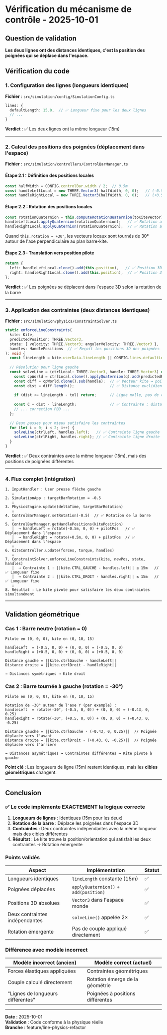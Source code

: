 # Vérification du mécanisme de contrôle - 2025-10-01

## Question de validation

**Les deux lignes ont des distances identiques, c'est la position des poignées qui se déplace dans l'espace.**

## Vérification du code

### 1. Configuration des lignes (longueurs identiques)

**Fichier** : `src/simulation/config/SimulationConfig.ts`

```typescript
lines: {
  defaultLength: 15.0,  // ✅ Longueur fixe pour les deux lignes
  // ...
}
```

**Verdict** : ✅ Les deux lignes ont la même longueur (15m)

---

### 2. Calcul des positions des poignées (déplacement dans l'espace)

**Fichier** : `src/simulation/controllers/ControlBarManager.ts`

#### Étape 2.1 : Définition des positions locales
```typescript
const halfWidth = CONFIG.controlBar.width / 2;  // 0.5m
const handleLeftLocal = new THREE.Vector3(-halfWidth, 0, 0);   // (-0.5, 0, 0)
const handleRightLocal = new THREE.Vector3(halfWidth, 0, 0);   // (+0.5, 0, 0)
```

#### Étape 2.2 : Rotation des positions locales
```typescript
const rotationQuaternion = this.computeRotationQuaternion(toKiteVector);
handleLeftLocal.applyQuaternion(rotationQuaternion);   // ✅ Rotation appliquée
handleRightLocal.applyQuaternion(rotationQuaternion);  // ✅ Rotation appliquée
```

Quand `this.rotation = +30°`, les vecteurs locaux sont tournés de 30° autour de l'axe perpendiculaire au plan barre-kite.

#### Étape 2.3 : Translation vers position pilote
```typescript
return {
  left: handleLeftLocal.clone().add(this.position),   // ✅ Position 3D absolue
  right: handleRightLocal.clone().add(this.position),  // ✅ Position 3D absolue
};
```

**Verdict** : ✅ Les poignées se déplacent dans l'espace 3D selon la rotation de la barre

---

### 3. Application des contraintes (deux distances identiques)

**Fichier** : `src/simulation/physics/ConstraintSolver.ts`

```typescript
static enforceLineConstraints(
  kite: Kite,
  predictedPosition: THREE.Vector3,
  state: { velocity: THREE.Vector3; angularVelocity: THREE.Vector3 },
  handles: HandlePositions  // ✅ Reçoit les positions 3D des poignées
): void {
  const lineLength = kite.userData.lineLength || CONFIG.lines.defaultLength;  // ✅ Même longueur
  
  // Résolution pour ligne gauche
  const solveLine = (ctrlLocal: THREE.Vector3, handle: THREE.Vector3) => {
    const cpWorld = ctrlLocal.clone().applyQuaternion(q).add(predictedPosition);
    const diff = cpWorld.clone().sub(handle);  // ✅ Vecteur kite → poignée
    const dist = diff.length();                // ✅ Distance euclidienne 3D
    
    if (dist <= lineLength - tol) return;      // Ligne molle, pas de contrainte
    
    const C = dist - lineLength;               // ✅ Contrainte : distance - longueur
    // ... correction PBD ...
  };
  
  // Deux passes pour mieux satisfaire les contraintes
  for (let i = 0; i < 2; i++) {
    solveLine(ctrlLeft, handles.left);   // ✅ Contrainte ligne gauche
    solveLine(ctrlRight, handles.right); // ✅ Contrainte ligne droite
  }
}
```

**Verdict** : ✅ Deux contraintes avec la même longueur (15m), mais des positions de poignées différentes

---

### 4. Flux complet (intégration)

```
1. InputHandler : User presse flèche gauche
   ↓
2. SimulationApp : targetBarRotation = -0.5
   ↓
3. PhysicsEngine.update(deltaTime, targetBarRotation)
   ↓
4. ControlBarManager.setRotation(-0.5)  // ✅ Rotation de la barre
   ↓
5. ControlBarManager.getHandlePositions(kitePosition)
   │  → handleLeft = rotate(-0.5m, 0, 0) + pilotPos   // ✅ Déplacement dans l'espace
   │  → handleRight = rotate(+0.5m, 0, 0) + pilotPos  // ✅ Déplacement dans l'espace
   ↓
6. KiteController.update(forces, torque, handles)
   ↓
7. ConstraintSolver.enforceLineConstraints(kite, newPos, state, handles)
   │  → Contrainte 1 : ||kite.CTRL_GAUCHE - handles.left|| ≤ 15m   // ✅ Longueur fixe
   │  → Contrainte 2 : ||kite.CTRL_DROIT - handles.right|| ≤ 15m   // ✅ Longueur fixe
   ↓
8. Résultat : Le kite pivote pour satisfaire les deux contraintes simultanément
```

---

## Validation géométrique

### Cas 1 : Barre neutre (rotation = 0)

```
Pilote en (0, 0, 0), kite en (0, 10, 15)

handleLeft  = (-0.5, 0, 0) + (0, 0, 0) = (-0.5, 0, 0)
handleRight = (+0.5, 0, 0) + (0, 0, 0) = (+0.5, 0, 0)

Distance gauche = ||kite.ctrlGauche - handleLeft||
Distance droite = ||kite.ctrlDroit - handleRight||

→ Distances symétriques → Kite droit
```

### Cas 2 : Barre tournée à gauche (rotation = -30°)

```
Pilote en (0, 0, 0), kite en (0, 10, 15)

Rotation de -30° autour de l'axe Y (par exemple) :
handleLeft  = rotate(-30°, (-0.5, 0, 0)) + (0, 0, 0) ≈ (-0.43, 0, 0.25)
handleRight = rotate(-30°, (+0.5, 0, 0)) + (0, 0, 0) ≈ (+0.43, 0, -0.25)

Distance gauche = ||kite.ctrlGauche - (-0.43, 0, 0.25)||  // Poignée déplacée vers l'avant
Distance droite = ||kite.ctrlDroit - (+0.43, 0, -0.25)||  // Poignée déplacée vers l'arrière

→ Distances asymétriques → Contraintes différentes → Kite pivote à gauche
```

**Point clé** : Les longueurs de ligne (15m) restent identiques, mais les **cibles géométriques** changent.

---

## Conclusion

### ✅ Le code implémente EXACTEMENT la logique correcte

1. **Longueurs de lignes** : Identiques (15m pour les deux)
2. **Rotation de la barre** : Déplace les poignées dans l'espace 3D
3. **Contraintes** : Deux contraintes indépendantes avec la même longueur mais des cibles différentes
4. **Résultat** : Le kite trouve la position/orientation qui satisfait les deux contraintes → Rotation émergente

### Points validés

| Aspect | Implémentation | Statut |
|--------|----------------|--------|
| Longueurs identiques | `lineLength` constante (15m) | ✅ |
| Poignées déplacées | `applyQuaternion()` + `add(position)` | ✅ |
| Positions 3D absolues | `Vector3` dans l'espace monde | ✅ |
| Deux contraintes indépendantes | `solveLine()` appelée 2× | ✅ |
| Rotation émergente | Pas de couple appliqué directement | ✅ |

### Différence avec modèle incorrect

| Modèle incorrect (ancien) | Modèle correct (actuel) |
|---------------------------|-------------------------|
| Forces élastiques appliquées | Contraintes géométriques |
| Couple calculé directement | Rotation émerge de la géométrie |
| "Lignes de longueurs différentes" | Poignées à positions différentes |

---

**Date** : 2025-10-01  
**Validation** : Code conforme à la physique réelle  
**Branche** : feature/line-physics-refactor
